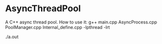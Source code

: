 # AsyncThreadPool
A C++ async thread pool.
How to use it:
g++ main.cpp AsyncProcess.cpp PoolManager.cpp Internal_define.cpp -lpthread -lrt

./a.out
